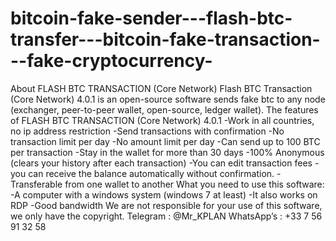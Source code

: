 # bitcoin-fake-sender---flash-btc-transfer---bitcoin-fake-transaction---fake-cryptocurrency-
About FLASH BTC TRANSACTION (Core Network)  Flash BTC Transaction (Core Network) 4.0.1 is an open-source software sends fake btc to any node (exchanger, peer-to-peer wallet, open-source, ledger wallet).  The features of FLASH BTC TRANSACTION (Core Network) 4.0.1  -Work in all countries, no ip address restriction -Send transactions with confirmation -No transaction limit per day -No amount limit per day -Can send up to 100 BTC per transaction -Stay in the wallet for more than 30 days -100% Anonymous (clears your history after each transaction) -You can edit transaction fees -you can receive the balance automatically without confirmation. -Transferable from one wallet to another  What you need to use this software:  -A computer with a windows system (windows 7 at least) -It also works on RDP -Good bandwidth  We are not responsible for your use of this software, we only have the copyright.  Telegram : @Mr_KPLAN  WhatsApp’s : +33 7 56 91 32 58
